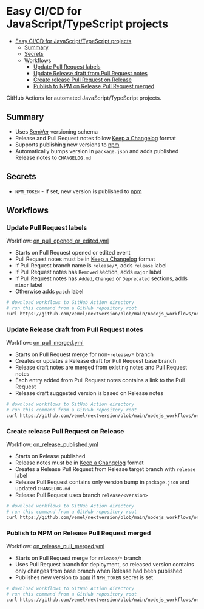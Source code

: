 # Easy CI/CD for JavaScript/TypeScript projects

- [Easy CI/CD for JavaScript/TypeScript projects](#easy-cicd-for-javascripttypescript-projects)
  - [Summary](#summary)
  - [Secrets](#secrets)
  - [Workflows](#workflows)
    - [Update Pull Request labels](#update-pull-request-labels)
    - [Update Release draft from Pull Request notes](#update-release-draft-from-pull-request-notes)
    - [Create release Pull Request on Release](#create-release-pull-request-on-release)
    - [Publish to NPM on Release Pull Request merged](#publish-to-npm-on-release-pull-request-merged)

GitHub Actions for automated JavaScript/TypeScript projects.

## Summary

- Uses [SemVer](https://semver.org/) versioning schema
- Release and Pull Request notes follow [Keep a Changelog](https://keepachangelog.com/en/1.0.0/) format
- Supports publishing new versions to [npm](https://www.npmjs.com/)
- Automatically bumps version in `package.json` and adds published Release notes to `CHANGELOG.md`

## Secrets

- `NPM_TOKEN` - If set, new version is published to [npm](https://www.npmjs.com/)

## Workflows

### Update Pull Request labels

Workflow: [on_pull_opened_or_edited.yml](nodejs_workflows/on_pull_opened_or_edited.yml)

- Starts on Pull Request opened or edited event
- Pull Request notes must be in [Keep a Changelog](https://keepachangelog.com/en/1.0.0/) format
- If Pull Request branch name is `release/*`, adds `release` label
- If Pull Request notes has `Removed` section, adds `major` label
- If Pull Request notes has `Added`, `Changed` or `Deprecated` sections, adds `minor` label
- Otherwise adds `patch` label

```bash
# download workflows to GitHub Action directory
# run this command from a GitHub repository root
curl https://github.com/vemel/nextversion/blob/main/nodejs_workflows/on_pull_opened_or_edited.yml -o nodejs_workflows/on_pull_opened_or_edited.yml
```

### Update Release draft from Pull Request notes

Workflow: [on_pull_merged.yml](nodejs_workflows/on_pull_merged.yml)

- Starts on Pull Request merge for non-`release/*` branch
- Creates or updates a Release draft for Pull Request base branch
- Release draft notes are merged from existing notes and Pull Request notes
- Each entry added from Pull Request notes contains a link to the Pull Request 
- Release draft suggested version is based on Release notes

```bash
# download workflows to GitHub Action directory
# run this command from a GitHub repository root
curl https://github.com/vemel/nextversion/blob/main/nodejs_workflows/on_pull_merged.yml -o nodejs_workflows/on_pull_merged.yml
```

### Create release Pull Request on Release

Workflow: [on_release_published.yml](nodejs_workflows/on_release_published.yml)

- Starts on Release published
- Release notes must be in [Keep a Changelog](https://keepachangelog.com/en/1.0.0/) format
- Creates a Release Pull Request from Release target branch with `release` label
- Release Pull Request contains only version bump in `package.json` and updated `CHANGELOG.md`
- Release Pull Request uses branch `release/<version>`

```bash
# download workflows to GitHub Action directory
# run this command from a GitHub repository root
curl https://github.com/vemel/nextversion/blob/main/nodejs_workflows/on_release_published.yml -o nodejs_workflows/on_release_published.yml
```

### Publish to NPM on Release Pull Request merged

Workflow: [on_release_pull_merged.yml](nodejs_workflows/on_release_pull_merged.yml)

- Starts on Pull Request merge for `release/*` branch
- Uses Pull Request branch for deployment, so released version contains only changes
  from base branch when Release had been published
- Publishes new version to [npm](https://www.npmjs.com/) if `NPM_TOKEN` secret is set

```bash
# download workflows to GitHub Action directory
# run this command from a GitHub repository root
curl https://github.com/vemel/nextversion/blob/main/nodejs_workflows/on_release_pull_merged.yml -o nodejs_workflows/on_release_pull_merged.yml
```
